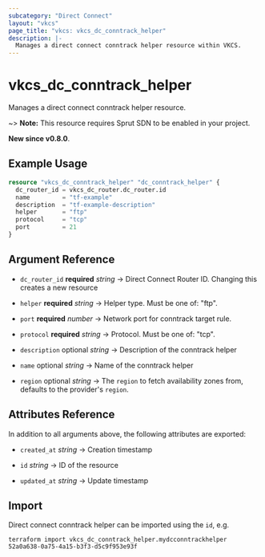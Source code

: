 ```yaml
---
subcategory: "Direct Connect"
layout: "vkcs"
page_title: "vkcs: vkcs_dc_conntrack_helper"
description: |-
  Manages a direct connect conntrack helper resource within VKCS.
---
```


# vkcs_dc_conntrack_helper

Manages a direct connect conntrack helper resource.

~> **Note:** This resource requires Sprut SDN to be enabled in your project.

**New since v0.8.0**.

## Example Usage
```terraform
resource "vkcs_dc_conntrack_helper" "dc_conntrack_helper" {
  dc_router_id = vkcs_dc_router.dc_router.id
  name         = "tf-example"
  description  = "tf-example-description"
  helper       = "ftp"
  protocol     = "tcp"
  port         = 21
}
```

## Argument Reference
- `dc_router_id` **required** *string* &rarr;  Direct Connect Router ID. Changing this creates a new resource

- `helper` **required** *string* &rarr;  Helper type. Must be one of: "ftp".

- `port` **required** *number* &rarr;  Network port for conntrack target rule.

- `protocol` **required** *string* &rarr;  Protocol. Must be one of: "tcp".

- `description` optional *string* &rarr;  Description of the conntrack helper

- `name` optional *string* &rarr;  Name of the conntrack helper

- `region` optional *string* &rarr;  The `region` to fetch availability zones from, defaults to the provider's `region`.


## Attributes Reference
In addition to all arguments above, the following attributes are exported:
- `created_at` *string* &rarr;  Creation timestamp

- `id` *string* &rarr;  ID of the resource

- `updated_at` *string* &rarr;  Update timestamp



## Import

Direct connect conntrack helper can be imported using the `id`, e.g.
```shell
terraform import vkcs_dc_conntrack_helper.mydcconntrackhelper 52a0a638-0a75-4a15-b3f3-d5c9f953e93f
```
